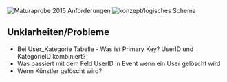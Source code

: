 ![Maturaprobe 2015 Anforderungen](https://cdn.discordapp.com/attachments/818403821599457280/977462151725863003/Maturaprobe_2015_1.jpg)
![konzept/logisches Schema](https://cdn.discordapp.com/attachments/818403821599457280/977464406915047495/Maturaprobe_2015_2.jpg)
## Unklarheiten/Probleme
- Bei User_Kategorie Tabelle - Was ist Primary Key? UserID und KategorieID kombiniert?
- Was passiert mit dem Feld UserID in Event wenn ein User gelöscht wird
- Wenn Künstler gelöscht wird?